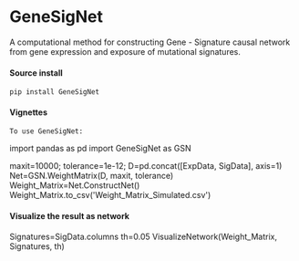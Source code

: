 # GeneSigNet
A computational method for constructing Gene - Signature causal network from gene expression and exposure of mutational signatures. 
#### Source install

```
pip install GeneSigNet
```

#### Vignettes

```
To use GeneSigNet:
```
import pandas as pd
import GeneSigNet as GSN

maxit=10000; tolerance=1e-12; 
D=pd.concat([ExpData, SigData], axis=1)
Net=GSN.WeightMatrix(D, maxit, tolerance)  
Weight_Matrix=Net.ConstructNet()
Weight_Matrix.to_csv('Weight_Matrix_Simulated.csv')

#### Visualize the result as network

Signatures=SigData.columns
th=0.05
VisualizeNetwork(Weight_Matrix, Signatures, th)

